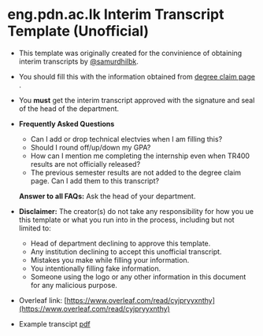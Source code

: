 # eng.pdn.ac.lk Interim Transcript Template (Unofficial)

* This template was originally created for the convinience of obtaining interim transcripts by [@samurdhilbk](https://github.com/samurdhilbk).

* You should fill this with the information obtained from [degree claim page](https://eng.pdn.ac.lk/coursereg/dcf/)
.
* You **must** get the interim transcript approved with the signature and seal of the head of the department.

* **Frequently Asked Questions**
  * Can I add or drop technical electvies when I am filling this?
  * Should I round off/up/down my GPA?
  * How can I mention me completing the internship even when TR400 results are not officially released?
  * The previous semester results are not added to the degree claim page. Can I add them to this transcript? 
    
  **Answer to all FAQs:** Ask the head of your department.
  
* **Disclaimer:** The creator(s) do not take any responsibility for how you ue this template or what you run into in the process, including but not limited to:
  * Head of department declining to approve this template.
  * Any institution declining to accept this unofficial transcript.
  * Mistakes you make while filling your information.
  * You intentionally filling fake information.
  * Someone using the logo or any other information in this document for any malicious purpose.

  

* Overleaf link: [https://www.overleaf.com/read/cyjpryyxnthy](https://www.overleaf.com/read/cyjpryyxnthy)
* Example transcipt [pdf](https://github.com/gihanjayatilaka/eng.pdn.ac.lk-unofficial-interim-transcript-template/blob/master/transcript.pdf)

